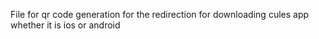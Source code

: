 File for qr code generation for the redirection for downloading cules app whether it is ios or android
